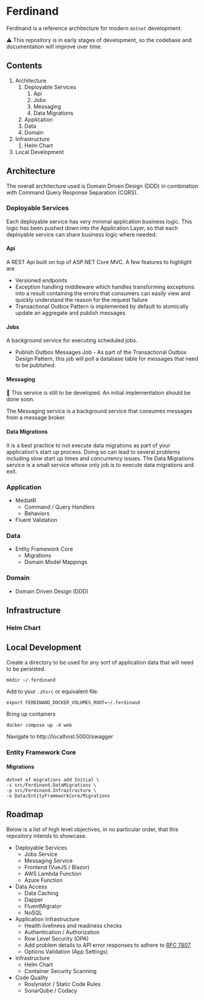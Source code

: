 # Ferdinand
Ferdinand is a reference architecture for modern `dotnet` development.

:warning: This repository is in early stages of development, so the codebase and documentation will improve over time.

## Contents
1. Architecture
   1. Deployable Services
      1. Api
      2. Jobs
      3. Messaging
      4. Data Migrations
   2. Application
   3. Data
   4. Domain
2. Infrastructure
   1. Helm Chart
3. Local Development

## Architecture
The overall architecture used is Domain Driven Design (DDD) in combination with Command Query Response Separation (CQRS).

### Deployable Services
Each deployable service has very minimal application business logic. This logic has been pushed down into the Application Layer, so that each deployable service can share business logic where needed.

#### Api
A REST Api built on top of ASP.NET Core MVC. A few features to highlight are
* Versioned endpoints
* Exception handling middleware which handles transforming exceptions into a result containing the errors that consumers can easily view and quickly understand the reason for the request failure
* Transactional Outbox Pattern is implemented by default to atomically update an aggregate and publish messages

#### Jobs
A background service for executing scheduled jobs. 
* Publish Outbox Messages Job - As part of the Transactional Outbox Design Pattern, this job will poll a database table for messages that need to be published.

#### Messaging
:construction: This service is still to be developed. An initial implementation should be done soon.

The Messaging service is a background service that consumes messages from a message broker.

#### Data Migrations
It is a best practice to not execute data migrations as part of your application's start up process. Doing so can lead to several problems including slow start up times and concurrency issues. The Data Migrations service is a small service whose only job is to execute data migrations and exit. 

### Application
* MediatR
  * Command / Query Handlers
  * Behaviors
* Fluent Validation

### Data
* Entity Framework Core
  * Migrations
  * Domain Model Mappings

### Domain
* Domain Driven Design (DDD)

## Infrastructure

### Helm Chart

## Local Development

Create a directory to be used for any sort of application data that will need to be persisted.
```shell
mkdir ~/.ferdinand
```

Add to your `.zhsrc` or equivalent file.
```shell
export FERDINAND_DOCKER_VOLUMES_ROOT=~/.ferdinand
```

Bring up containers
```shell
docker compose up -d web
```

Navigate to http://localhost:5000/swagger

### Entity Framework Core

#### Migrations

```shell
dotnet ef migrations add Initial \
-s src/Ferdinand.DataMigrations \
-p src/Ferdinand.Infrastructure \
-o Data/EntityFrameworkCore/Migrations
```

## Roadmap
Below is a list of high level objectives, in no particular order, that this repository intends to showcase.
* Deployable Services
  * Jobs Service
  * Messaging Service
  * Frontend (VueJS / Blazor)
  * AWS Lambda Function
  * Azure Function
* Data Access
  * Data Caching
  * Dapper
  * FluentMigrator
  * NoSQL
* Application Infrastructure
  * Health liveliness and readiness checks
  * Authentication / Authorization
  * Row Level Security (OPA)
  * Add problem details to API error responses to adhere to [RFC 7807](https://www.rfc-editor.org/rfc/rfc7807)
  * Options Validation (App Settings)
* Infrastructure
  * Helm Chart
  * Container Security Scanning
* Code Quality
  * Roslynator / Static Code Rules
  * SonarQube / Codacy
